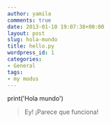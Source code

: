 ```yaml
---
author: yamila
comments: true
date: 2013-01-10 19:07:38+00:00
layout: post
slug: hola-mundo
title: hello.py
wordpress_id: 1
categories:
- General
tags:
- my modus
---
```


print('Hola mundo')

> Ey! ¡Parece que funciona!
